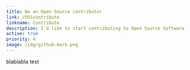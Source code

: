 ```yaml
---
title: Be an Open Source contributor
link: /OSScontribute
linkname: Contribute
description: I'd like to start contributing to Open Source Software
active: true
priority: 4
image: /img/github-mark.png
---
```

blablabla test